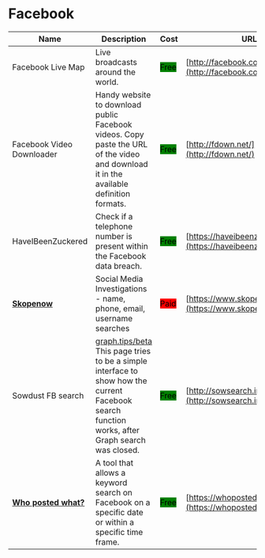 # Facebook

| Name | Description | Cost | URL |
| --- | --- | --- | --- |
| Facebook Live Map | Live broadcasts around the world. | <mark style="background-color:green;">Free</mark> | [http://facebook.com/livemap](http://facebook.com/livemap) |
| Facebook Video Downloader | Handy website to download public Facebook videos. Copy paste the URL of the video and download it in the available definition formats. | <mark style="background-color:green;">Free</mark> | [http://fdown.net/](http://fdown.net/) |
| HaveIBeenZuckered | Check if a telephone number is present within the Facebook data breach. | <mark style="background-color:green;">Free</mark> | [https://haveibeenzuckered.com/](https://haveibeenzuckered.com/) |
| [**Skopenow**](../../../tools/skopenow/README.md) | Social Media Investigations - name, phone, email, username searches | <mark style="background-color:red;">Paid</mark> | [https://www.skopenow.com/](https://www.skopenow.com/) |
| Sowdust FB search | [graph.tips/beta](http://graph.tips/beta) This page tries to be a simple interface to show how the current Facebook search function works, after Graph search was closed. | <mark style="background-color:green;">Free</mark> | [http://sowsearch.info](http://sowsearch.info) |
| [**Who posted what?**](../../../tools/who-posted-what/README.md) | A tool that allows a keyword search on Facebook on a specific date or within a specific time frame. | <mark style="background-color:green;">Free</mark> | [https://whopostedwhat.com/](https://whopostedwhat.com/) |